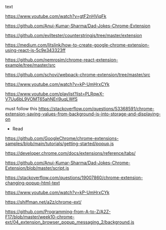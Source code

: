 text

https://www.youtube.com/watch?v=gtF2nHVjqFk

https://github.com/Anuj-Kumar-Sharma/Dad-Jokes-Chrome-Extension

https://github.com/eviltester/counterstringjs/tree/master/extension

https://medium.com/litslink/how-to-create-google-chrome-extension-using-react-js-5c9e343323ff

https://github.com/nemrosim/chrome-react-extension-example/tree/master/src

https://github.com/schovi/webpack-chrome-extension/tree/master/src


https://www.youtube.com/watch?v=kP-UmHrxCYk


https://www.youtube.com/playlist?list=PLRqwX-V7Uu6bL9VOMT65ahNEri9uqLWfS


must follow this
https://stackoverflow.com/questions/53368591/chrome-extension-saving-values-from-background-js-into-storage-and-displaying-on


- Read

https://github.com/GoogleChrome/chrome-extensions-samples/blob/main/tutorials/getting-started/popup.js

https://developer.chrome.com/docs/extensions/reference/tabs/

https://github.com/Anuj-Kumar-Sharma/Dad-Jokes-Chrome-Extension/blob/master/script.js

https://stackoverflow.com/questions/19007860/chrome-extension-changing-popup-html-text

https://www.youtube.com/watch?v=kP-UmHrxCYk

https://shiffman.net/a2z/chrome-ext/

https://github.com/Programming-from-A-to-Z/A2Z-F17/blob/master/week10-chrome-ext/04_extension_browser_popup_messaging_2/background.js

